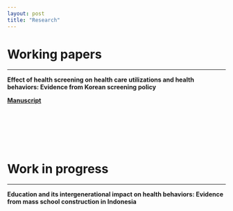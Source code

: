 ```yaml
---
layout: post
title: "Research"
---
```


# Working papers
---
**Effect of health screening on health care utilizations and health behaviors: Evidence from Korean screening policy**

[**Manuscript**]("/papers/Health_screening_and_behavior.pdf")

<p>&nbsp;</p>
<p>&nbsp;</p>
<p>&nbsp;</p>

# Work in progress
---
**Education and its intergenerational impact on health behaviors: Evidence from mass school construction in Indonesia**
